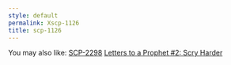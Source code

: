 ```yaml
---
style: default
permalink: Xscp-1126
title: scp-1126
---
```

You may also like:
[SCP-2298](http://scp-wiki.net/scp-2298)
[Letters to a Prophet #2: Scry Harder](http://scp-wiki.net/letters-to-a-prophet-2-scry-harder)
